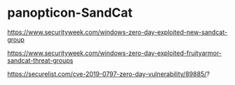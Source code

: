 # panopticon-SandCat

https://www.securityweek.com/windows-zero-day-exploited-new-sandcat-group

https://www.securityweek.com/windows-zero-day-exploited-fruityarmor-sandcat-threat-groups

https://securelist.com/cve-2019-0797-zero-day-vulnerability/89885/?
